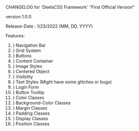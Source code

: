 CHANGELOG for 'DeelsCSS Framework'
"First Official Version"

version 1.0.0

Release-Date : 1/23/2022 (MM, DD, YYYY)

Features:
1.  ) Navigation Bar
2.  ) Grid System
3.  ) Buttons
4.  ) Content Container
5.  ) Image Styles
6.  ) Centered Object
7.  ) Visibility
8.  ) Text Styles (Might have some glitches or bugs)
9.  ) Login Form
10. ) Button Tooltip
11. ) Color Classes
12. ) Background-Color Classes
13. ) Margin Classes
14. ) Padding Classes
15. ) Display Classes
16. ) Position Classes